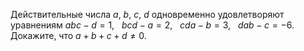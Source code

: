 Действительные числа $a$, $b$, $c$, $d$ одновременно удовлетворяют уравнениям $abc -d = 1, \ \ \  bcd - a = 2, \ \ \   cda- b = 3, \ \ \   dab - c = -6.$ Докажите, что $a + b + c + d \not = 0$.